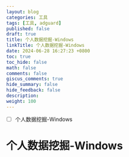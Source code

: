```yaml
---
layout: blog
categories: 工具
tags: [工具, adguard]
published: false
draft: true
title: 个人数据挖掘-Windows
linkTitle: 个人数据挖掘-Windows
date: 2024-06-28 16:27:23 +0800
toc: true
toc_hide: false
math: false
comments: false
giscus_comments: true
hide_summary: false
hide_feedback: false
description: 
weight: 100
---
```


- [ ] 个人数据挖掘-Windows

# 个人数据挖掘-Windows

